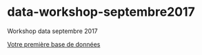 # data-workshop-septembre2017
Workshop data septembre 2017

[Votre première base de données](https://docs.google.com/spreadsheets/d/1KtvS7DVQ5qzK6LHWt5npAcZBhBsTlTfJkzOdN7E03DA/edit?ts=59cbb7d6#gid=0)
